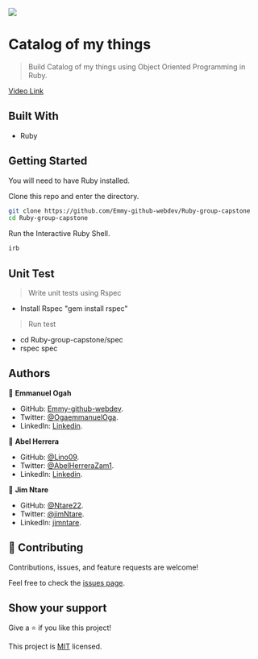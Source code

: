 ![](https://img.shields.io/badge/Microverse-blueviolet)

# Catalog of my things

> Build Catalog of my things using Object Oriented Programming in Ruby.

[Video Link](https://drive.google.com/file/d/1D-a420FXcex8hjqoatLtmkKQBlM0p8RW/view?usp=sharing)

## Built With

- Ruby

## Getting Started

You will need to have Ruby installed.

Clone this repo and enter the directory.

```bash
git clone https://github.com/Emmy-github-webdev/Ruby-group-capstone
cd Ruby-group-capstone
```

Run the Interactive Ruby Shell.

```bash
irb
```

## Unit Test
> Write unit tests using Rspec
- Install Rspec "gem install rspec"
> Run test 
- cd Ruby-group-capstone/spec
- rspec spec


## Authors

👤 **Emmanuel Ogah**

- GitHub: [Emmy-github-webdev](https://github.com/Emmy-github-webdev).
- Twitter: [@OgaemmanuelOga](https://twitter.com/OgaemmanuelOga).
- LinkedIn: [Linkedin](https://www.linkedin.com/in/emmanuel-oga-16171584/).


👤 **Abel Herrera**

- GitHub: [@Lino09](https://github.com/lino09).
- Twitter: [@AbelHerreraZam1](https://twitter.com/AbelherreraZam1).
- LinkedIn: [Linkedin](https://www.linkedin.com/in/abelherreraz).


👤 **Jim Ntare**

- GitHub: [@Ntare22](https://github.com/Ntare22).
- Twitter: [@jimNtare](https://twitter.com/jimNtare).
- LinkedIn: [jimntare](https://www.linkedin.com/in/jimntare).


## 🤝 Contributing

Contributions, issues, and feature requests are welcome!

Feel free to check the [issues page](https://github.com/Emmy-github-webdev/Ruby-group-capstone/issues).

## Show your support

Give a ⭐️ if you like this project!

This project is [MIT](./MIT.md) licensed.
